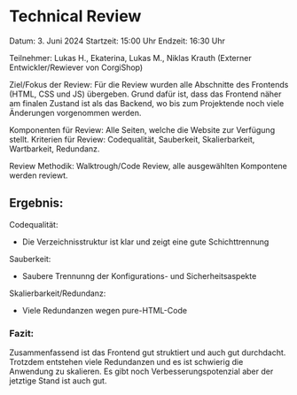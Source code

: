  # Technical Review

Datum: 3. Juni 2024
Startzeit: 15:00 Uhr
Endzeit: 16:30 Uhr

Teilnehmer: Lukas H., Ekaterina, Lukas M., Niklas Krauth (Externer Entwickler/Rewiever von CorgiShop)

Ziel/Fokus der Review: Für die Review wurden alle Abschnitte des Frontends (HTML, CSS und JS) übergeben. Grund dafür ist, dass das Frontend näher am finalen Zustand ist als das Backend, wo bis zum Projektende noch viele Änderungen vorgenommen werden.

Komponenten für Review: Alle Seiten, welche die Website zur Verfügung stellt.
Kriterien für Review: Codequalität, Sauberkeit, Skalierbarkeit, Wartbarkeit, Redundanz.

Review Methodik: Walktrough/Code Review, alle ausgewählten Kompontene werden reviewt.

## Ergebnis:

Codequalität:
- Die Verzeichnisstruktur ist klar und zeigt eine gute Schichttrennung

Sauberkeit:
- Saubere Trennunng der Konfigurations- und Sicherheitsaspekte

Skalierbarkeit/Redundanz:
- Viele Redundanzen wegen pure-HTML-Code

### Fazit:
Zusammenfassend ist das Frontend gut struktiert und auch gut durchdacht. Trotzdem entstehen viele Redundanzen und es ist schwierig die Anwendung zu skalieren. 
Es gibt noch Verbesserungspotenzial aber der jetztige Stand ist auch gut.